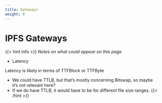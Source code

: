 ```yaml
---
title: Gateways
weight: 8
---
```

# IPFS Gateways

{{< hint info >}}
*Notes on what could appear on this page*


- Latency

 Latency is likely in terms of TTFBlock or TTFByte

- We could have TTLB, but that’s mostly concerning Bitswap, so maybe it’s not relevant here?
- If we do have TTLB, it would have to be for different file size ranges.
{{< /hint >}}


